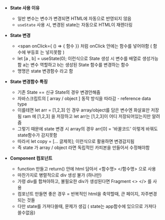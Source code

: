 - **State 사용 이유**
  - 일반 변수는 변수가 변경되면 HTML에 자동으로 반영되지 않음
  - `useState` 사용 시, 변경된 state는 자동으로 HTML이 재렌더링

- **State 변경**
  - <span onClick={ () => { 함수 }} 처럼 onClick 안에는 함수를 넣어야함 ( 함수에 부등호 는 넣지못함 )
  -  let [a , b] = useState(0);   이런식으로 State 생성 시 변수를 배열로 생성가능함  a는 변수 역할하고 b는 생성된 State 함수를 변경하는 함수
  -  명명은 state 변경함수 라고 함


- **State 변경함수 특징**
  - 기존 State == 신규 State의 경우 변경안해줌
  -  자바스크립트의 [ array / object ] 동작 방식을 따라감 - reference data type
  -  이를테면 let arr = [1,2,3] 인 경우 array/object를 담은 변수엔 화살표만 저장됨
     ram 에  [1,2,3] 을 저장하고 let arr는 [1,2,3]이 어디 저장되어있는지만 알려줌
  - 그렇기 때문에 state 변경 시 array의 경우 arr[0] = '바꿀코드' 이렇게 바꿔도 state함수가 감지못함
  - 따라서 let copy = [... 글제목];  이런식으로 활용하면 변경감지됨
  - 즉 state 가 array / object 라면 독립적인 카피본을 만들어서 수정해야함


- **Component 컴포넌트**
  - function 만들고 return() 안에 html 담아서  <함수명> </함수명> 으로 사용
  - 마찬가지로 병렬적으로 div 생성 불가 (하나만)
  - 가령 div를 합쳐야하고, 불필요한 div가 생성된다면 Fragment <> </> 를 사용
  -  컴포넌트 만들면 좋은 경우 = 반복적인 html을 축약할때, 큰 페이지, 자주변경되는 것들
  - 다만 state를 가져다쓸때, 문제가 생김 ( state는 app함수에 있으므로 가져다쓸수없음)

